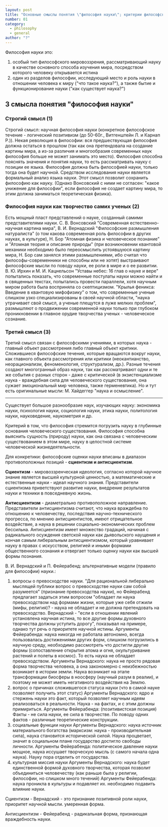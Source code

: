 ```yaml
---
layout: post
title: "Основные смыслы понятия \"философия науки\"; критерии философского рассмотрения науки. Сциентизм и антисциентизм. Предмет философии науки."
number: 01
category:
  - philosophy
  - general
author: "?"
---
```


Философия науки это:
1. особый тип философского мировоззрения, рассматривающий науку в качестве основного способа изучения мира, посредством которого человеку открывается истина
2. один из разделов философии, исследующий место и роль науки в отношении человека к миру ("что такое наука?"), а также бытие и функционирование науки ("как существует наука?")

## 3 смысла понятия "философия науки"
### Строгий смысл (1)
Строгий смысл: научная философия науки (конкретное философское течение - логический позитивизм (до 50-60г., Витгенштейн Л. и Карнап Р.)).
Некая революция в философии: вся предшествующая философия должна остаться в прошлом (так как она претендовала на создание картины мира, а из-за различия и многообразия современных наук философия больше не может занимать это место). Философия способна пояснять значения и понятия науки, то есть рассматривать науку с позиции ее языка. Философия должна быть философией науки, только тогда она будет научной. Средством исследования науки является формальный анализ языка науки. Этот смысл позволит сохранить философию как науку. (Однако Вонсовский с ними не согласен: "какое унижение для философии", если философия не создает картину мира, то этим должна заниматься теоретическая физика).
### Философия науки как творчество самих ученых (2)
Есть мощный пласт представлений о науке, созданный самими представителями науки. С. В. Вонсовский "Современная естественно-научная картина мира", В. И. Вернадский "Философские размышления натуралиста"  (о том какова современная роль философии в других науках, в культуре), Н. Бор "Атомная физика и человеческое познание" и "Атомная теория и описание природы" (при возникновении квантовой механики необходимо было переосмыслить устоявшуюся картину мира, Н. Бор сам занялся этими размышлениями, ибо считал что философы-современники не способны или не хотят) выстраивают философские мысли по поводу науки, ее роли в мире и о ее развитии. В. Ю. Ирхин и М. И. Кацнельсон "Уставы небес: 16 глав о науке и вере" попытались показать, что современные постулаты науки можно найти и в священных текстах, попытались провести параллели, хотя научным миром работа была восприняла со скептицизмом.   "Крылья феникса: Введение в квантовую мифофизику" о том, что современные ученые слишком узко специализированы в своей научной области,  "наука утрачивает свой смысл, а ученые плещутся в луже мелких проблем", размышляют о продвижении современной науки только при глубоком проникновении в главное орудие творчества ученых - человеческое сознание.
### Третий смысл (3)
Третий смысл связан с философскими учениями, в которых наука - главный объект рассмотрения либо главный объект критики. Сложившиеся философские течения, которые вращаются вокруг науки, как главного объекта рассмотрения или критики (неокантианство, неорационализм, феноменология, структурализм,  др.). Разные течения создают многогранный образ науки, так как рассматривают одни и те же события с разных сторон - даже с критической (в экзистенциализме наука - враждебная сила для человеческого существования, она сужает эмоциональный мир человека, также герменевтика). Но и тут есть оригинальные мысли: М. Хайдеггер "наука и осмысление".

---

Существует большое разнообразие наук, изучающих науку: экономика науки, психология науки, социология науки, этика науки, политология науки, науковедение, наукометрия и др. 

Критерий в том, что философия стремится погрузить науку в глубинные основания человеческого существования. Философия способна выяснить сущность (природу) науки, как она связана с человеческим существованием в этом мире, науку в целостной системе человеческой жизнедеятельности.

Для конкретики: философские оценки науки вписаны в диапазон противоположных позиций - **сциентизм и антисциентизм**.

**Сциентизм** - мировоззренческая идеология, согласно которой научное знание является высшей культурной ценностью, а математические и естественные науки - идеал научного знания. Представители сциентизма приветствуют развитие науки, внедрение результатов науки и техники в повседневную жизнь.

**Антисциентизм** - диаметрально противоположное направление. Представители антисциентизма считают, что наука враждебна по отношению к человечеству, последствия научно-технического прогресса, по мнению антисциентистов, имеют отрицательное воздействие, а наука в решении социально-экономических проблем бессильна. Антисциентизм имеет множество градаций, начиная с радикального осуждения светской науки как дьявольского наущения и кончая самым либеральным антисциентизмом, который уравнивает науку в правах с искусством, религией и иными формами общественного сознания и отвергает только оценку науки как высшей формы познания.

В. И. Вернадский и П. Фейерабенд: альтернативные модели (правило для философии) науки.:
1. вопросы о превосходстве науки.  "Для рациональной либерально мыслящей публики вопрос о превосходстве науки сам собой разумеется" (признание превосходства науки), но Фейерабенд предлагает задаться этим вопросом "обладает ли наука превосходством над формами жизни, которые уже себя отжили (мифы, религия)? - наука не обладает и не должна претендовать на превосходство. Вернадский - "если в отношении явлений установлена научная истина, то все другие формы духовного творчества должны уступить дорогу", показывал на примере, однако тут речь о приоритете научной истины. 
Аргументы Фейерабенда: наука никогда не работала автономно, всегда пользовалась достижениями других форм, слишком погрузились в научную среду, необходимо рассмотреть что достигли другие формы (сопоставление открытия атома и огня, окультуривание растений и полеты в космос). То есть наука не обладает превосходством. 
Аргументы Вернадского: наука не просто рядовая форма творчества человека, а она закономерно с неизбежностью возникает в истории земли. Наука возникает на этапе трансформации биосферы в ноосферу (научный разум в реалии), и поэтому не может иметь негативного воздействия на Землю.
2. вопрос о причинах сложившегося статуса науки (что в самой науке позволяет получить этот статус)
Аргументы Вернадского: ядро и стержень науки это факт, который позволяет научным идеям реализоваться в реальности. Наука  - на фактах, и с этим должны примириться.
Аргументы Фейерабенда: (позитивистская позиция) Факты - не сила науки, ее сила в творчестве. По поводу одних фактов - различные теоретические конструкции.
3. социальные функции науки
Аргументы Вернадского: наука источник материального богатства (марксизм: наука - производительная сила), наука становится исторической силой. Наука процветает, значит в социальном плане государство достигло свободы личности.
Аргументы Фейерабенда: политическое давление науки мощное, наука иссушает творческую мысль (с самого начала одна наука). Науку пора отделить от государства.
4. культурная миссия науки
Аргументы Вернадского: наука будет единственной формой духовного творчества, которая позволит объединиться человечеству (как раньше была у религии, философии, но слишком много течений)
Аргументы Фейерабенда: наука проникла в культуры и подавляет их. необходимо подавить влияние науки.

Сциентизм - Вернадский - это признание позитивной роли науки, приоритет научной мысли. умеренная форма.

Антисциентизм - Фейерабенд - радикальная форма, признающая враждебность науки.
